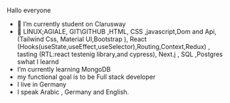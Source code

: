 Hallo everyone

- 🔭 I’m currently student on Clarusway
- 🌱 LINUX;AGIALE, GIT\GITHUB ,HTML, CSS ,javascript,Dom and Api,(Tailwind Css, Material UI,Bootstrap  ), React (Hooks(useState,useEffect,useSelector),Routing,Context,Redux) , tasting (RTL:react testenig library,and cypress), Next.j , SQL ,Postgres swhat I learnd
- I’m currently learning MongoDB
- my functional goal is to be Full stack developer
- I live in Germany
- I speak Arabic , Germany and English.
  
